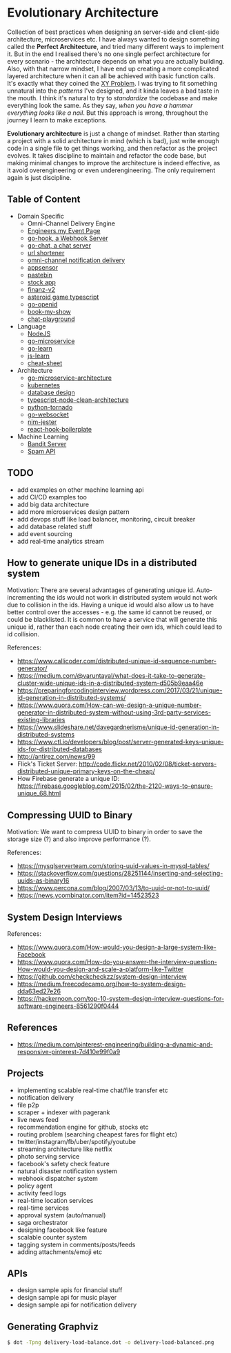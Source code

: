 # Evolutionary Architecture

Collection of best practices when designing an server-side and client-side architecture, microservices etc.
I have always wanted to design something called the __Perfect Architecture__, and tried many different ways to implement it. But in the end I realised there's no one single perfect architecture for every scenario - the architecture depends on what you are actually building. Also, with that narrow mindset, I have end up creating a more complicated layered architecture when it can all be achieved with basic function calls. It's exactly what they coined the [XY Problem](http://xyproblem.info/). I was trying to fit something unnatural into the _patterns_ I've designed, and it kinda leaves a bad taste in the mouth. I think it's natural to try to _standardize_ the codebase and make everything look the same. As they say, _when you have a hammer everything looks like a nail_. But this approach is wrong, throughout the journey I learn to make exceptions.

__Evolutionary architecture__ is just a change of mindset. Rather than starting a project with a solid architecture in mind (which is bad), just write enough code in a single file to get things working, and then refactor as the project evolves. It takes discipline to maintain and refactor the code base, but making minimal changes to improve the architecture is indeed effective, as it avoid overengineering or even underengineering. The only requirement again is just discipline. 

## Table of Content

- Domain Specific
  - Omni-Channel Delivery Engine
  - [Engineers.my Event Page](https://github.com/alextanhongpin/go-grpc-event)
  - [go-hook, a Webhook Server](https://github.com/alextanhongpin/go-hook)
  - [go-chat, a chat server](https://github.com/alextanhongpin/go-chat)
  - [url shortener](https://github.com/alextanhongpin/url-shortener)
  - [omni-channel notification delivery](https://github.com/alextanhongpin/go-delivery)
  - [appsensor](https://github.com/alextanhongpin/go-appsensor)
  - [pastebin](https://github.com/alextanhongpin/pastebin)
  - [stock app](https://github.com/alextanhongpin/stock-sg)
  - [finanz-v2](https://github.com/alextanhongpin/finanz-v2)
  - [asteroid game typescript](https://github.com/alextanhongpin/typescript-asteroid-remake)
  - [go-openid](https://github.com/alextanhongpin/go-openid)
  - [book-my-show](https://github.com/alextanhongpin/book-my-show)
  - [chat-playground](https://github.com/alextanhongpin/chat-playground)
- Language
  - [NodeJS](https://github.com/alextanhongpin/node-rest)
  - [go-microservice](https://github.com/alextanhongpin/go-microservice)
  - [go-learn](https://github.com/alextanhongpin/go-learn)
  - [js-learn](https://github.com/alextanhongpin/js-learn)
  - [cheat-sheet](https://github.com/alextanhongpin/cheat-sheet)
- Architecture
  - [go-microservice-architecture](https://github.com/alextanhongpin/go-microservice-architecture)
  - [kubernetes](https://github.com/alextanhongpin/kubernetes-structure)
  - [database design](https://github.com/alextanhongpin/database-design)
  - [typescript-node-clean-architecture](https://github.com/alextanhongpin/typescript-node-clean-architecture)
  - [python-tornado](https://github.com/alextanhongpin/python-tornado)
  - [go-websocket](https://github.com/alextanhongpin/go-websocket)
  - [nim-jester](https://github.com/alextanhongpin/nim-jester)
  - [react-hook-boilerplate](https://github.com/alextanhongpin/react-hook-boilerplate)
- Machine Learning
  - [Bandit Server](https://github.com/alextanhongpin/go-bandit-server)
  - [Spam API](https://github.com/alextanhongpin/spam-api)


## TODO

- add examples on other machine learning api
- add CI/CD examples too
- add big data architecture
- add more microservices design pattern
- add devops stuff like load balancer, monitoring, circuit breaker
- add database related stuff
- add event sourcing
- add real-time analytics stream

## How to generate unique IDs in a distributed system

Motivation: There are several advantages of generating unique id. Auto-incrementing the ids would not work in distributed system would not work due to collision in the ids. Having a unique id would also allow us to have better control over the accesses - e.g. the same id cannot be reused, or could be blacklisted. It is common to have a service that will generate this unique id, rather than each node creating their own ids, which could lead to id collision.

References:
- https://www.callicoder.com/distributed-unique-id-sequence-number-generator/
- https://medium.com/@varuntayal/what-does-it-take-to-generate-cluster-wide-unique-ids-in-a-distributed-system-d505b9eaa46e
- https://preparingforcodinginterview.wordpress.com/2017/03/21/unique-id-generation-in-distributed-systems/
- https://www.quora.com/How-can-we-design-a-unique-number-generator-in-distributed-system-without-using-3rd-party-services-existing-libraries
- https://www.slideshare.net/davegardnerisme/unique-id-generation-in-distributed-systems
- https://www.ctl.io/developers/blog/post/server-generated-keys-unique-ids-for-distributed-databases
- http://antirez.com/news/99
- Flick's Ticket Server: http://code.flickr.net/2010/02/08/ticket-servers-distributed-unique-primary-keys-on-the-cheap/
- How Firebase generate a unique ID: https://firebase.googleblog.com/2015/02/the-2120-ways-to-ensure-unique_68.html

## Compressing UUID to Binary

Motivation: We want to compress UUID to binary in order to save the storage size (?) and also improve performance (?).

References:
- https://mysqlserverteam.com/storing-uuid-values-in-mysql-tables/
- https://stackoverflow.com/questions/28251144/inserting-and-selecting-uuids-as-binary16
- https://www.percona.com/blog/2007/03/13/to-uuid-or-not-to-uuid/
- https://news.ycombinator.com/item?id=14523523

## System Design Interviews

References:
- https://www.quora.com/How-would-you-design-a-large-system-like-Facebook
- https://www.quora.com/How-do-you-answer-the-interview-question-How-would-you-design-and-scale-a-platform-like-Twitter
- https://github.com/checkcheckzz/system-design-interview
- https://medium.freecodecamp.org/how-to-system-design-dda63ed27e26
- https://hackernoon.com/top-10-system-design-interview-questions-for-software-engineers-8561290f0444

## References

- https://medium.com/pinterest-engineering/building-a-dynamic-and-responsive-pinterest-7d410e99f0a9

## Projects

- implementing scalable real-time chat/file transfer etc
- notification delivery
- file p2p
- scraper + indexer with pagerank
- live news feed
- recommendation engine for github, stocks etc
- routing problem (searching cheapest fares for flight etc)
- twitter/instagram/fb/uber/spotify/youtube
- streaming architecture like netflix
- photo serving service
- facebook's safety check feature
- natural disaster notification system
- webhook dispatcher system
- policy agent
- activity feed logs
- real-time location services
- real-time services
- approval system (auto/manual)
- saga orchestrator
- designing facebook like feature
- scalable counter system
- tagging system in comments/posts/feeds
- adding attachments/emoji etc

## APIs

- design sample apis for financial stuff
- design sample api for music player
- design sample api for notification delivery

## Generating Graphviz

```bash
$ dot -Tpng delivery-load-balance.dot -o delivery-load-balanced.png
```
